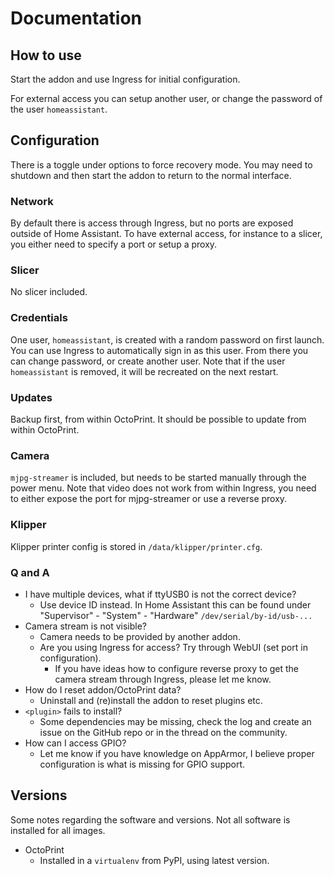# Documentation

## How to use

Start the addon and use Ingress for initial configuration.

For external access you can setup another user, or change the password of the user `homeassistant`.

## Configuration

There is a toggle under options to force recovery mode. You may need to shutdown and then start the addon to return to the normal interface.

### Network

By default there is access through Ingress, but no ports are exposed outside of Home Assistant. To have external access, for instance to a slicer, you either need to specify a port or setup a proxy.

### Slicer

No slicer included.

### Credentials

One user, `homeassistant`, is created with a random password on first launch. You can use Ingress to automatically sign in as this user. From there you can change password, or create another user. Note that if the user `homeassistant` is removed, it will be recreated on the next restart.

### Updates

Backup first, from within OctoPrint. It should be possible to update from within OctoPrint.

### Camera

`mjpg-streamer` is included, but needs to be started manually through the power menu. Note that video does not work from within Ingress, you need to either expose the port for mjpg-streamer or use a reverse proxy. 

### Klipper

Klipper printer config is stored in `/data/klipper/printer.cfg`.

### Q and A

- I have multiple devices, what if ttyUSB0 is not the correct device?
  - Use device ID instead. In Home Assistant this can be found under "Supervisor" - "System" - "Hardware" `/dev/serial/by-id/usb-...`
- Camera stream is not visible?
  - Camera needs to be provided by another addon.
  - Are you using Ingress for access? Try through WebUI (set port in configuration).
    - If you have ideas how to configure reverse proxy to get the camera stream through Ingress, please let me know.
- How do I reset addon/OctoPrint data?
  - Uninstall and (re)install the addon to reset plugins etc.
- `<plugin>` fails to install?
  - Some dependencies may be missing, check the log and create an issue on the GitHub repo or in the thread on the community.
- How can I access GPIO?
  - Let me know if you have knowledge on AppArmor, I believe proper configuration is what is missing for GPIO support.

## Versions

Some notes regarding the software and versions.
Not all software is installed for all images.

- OctoPrint
  - Installed in a `virtualenv` from PyPI, using latest version.
